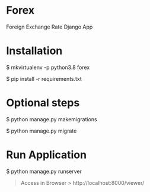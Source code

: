 # Forex
Foreign Exchange Rate Django App

#  Installation
$ mkvirtualenv -p python3.8 forex

$ pip install -r requirements.txt

# Optional steps
$ python manage.py makemigrations

$ python manage.py migrate


#  Run Application
$ python manage.py runserver

> Access in Browser > http://localhost:8000/viewer/


